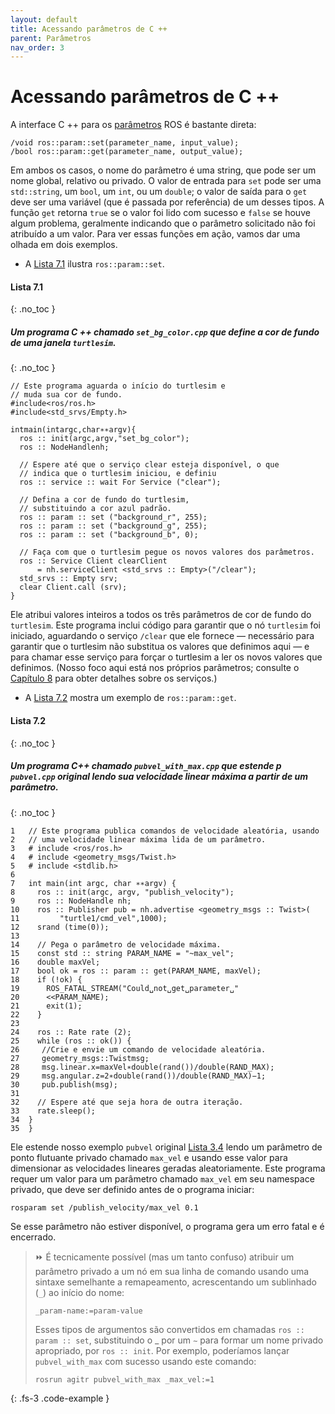 ```yaml
---
layout: default
title: Acessando parâmetros de C ++
parent: Parâmetros
nav_order: 3
---
```

# Acessando parâmetros de C ++
A interface C ++ para os [parâmetros](http://wiki.ros.org/roscpp_tutorials/Tutorials/Parameters) ROS é bastante direta:
```
/void ros::param::set(parameter_name, input_value);
/bool ros::param::get(parameter_name, output_value);
```
Em ambos os casos, o nome do parâmetro é uma string, que pode ser um nome global, relativo ou 
privado. O valor de entrada para `set` pode ser uma `std::string`, um `bool`, um `int`, ou um `double`; o valor
de saída para o `get` deve ser uma variável (que é passada por referência) de um desses tipos.
A função `get` retorna `true` se o valor foi lido com sucesso e `false` se houve algum problema,
geralmente indicando que o parâmetro solicitado não foi atribuído a um valor.
Para ver essas funções em ação, vamos dar uma olhada em dois exemplos.


- A [Lista 7.1](#lista-71) ilustra `ros::param::set`. 

#### **Lista 7.1**
{: .no_toc }
#####  Um programa C ++ chamado `set_bg_color.cpp` que define a cor de fundo de uma janela `turtlesim`.
{: .no_toc }
```
// Este programa aguarda o início do turtlesim e
// muda sua cor de fundo.
#include<ros/ros.h>
#include<std_srvs/Empty.h>

intmain(intargc,char∗∗argv){
  ros :: init(argc,argv,"set_bg_color");
  ros :: NodeHandlenh;

  // Espere até que o serviço clear esteja disponível, o que
  // indica que o turtlesim iniciou, e definiu
  ros :: service :: wait For Service ("clear");

  // Defina a cor de fundo do turtlesim,
  // substituindo a cor azul padrão.
  ros :: param :: set ("background_r", 255);
  ros :: param :: set ("background_g", 255);
  ros :: param :: set ("background_b", 0);

  // Faça com que o turtlesim pegue os novos valores dos parâmetros.
  ros :: Service Client clearClient
      = nh.serviceClient <std_srvs :: Empty>("/clear");
  std_srvs :: Empty srv;
  clear Client.call (srv);
}
```
Ele atribui valores inteiros a todos os três parâmetros 
de cor de fundo do `turtlesim`. Este programa inclui código para garantir que o nó 
`turtlesim` foi iniciado, aguardando o serviço `/clear` que ele fornece — necessário
para garantir que o turtlesim não substitua os valores que definimos aqui — e para
chamar esse serviço para forçar o turtlesim a ler os novos valores que definimos. (Nosso
foco aqui está nos próprios parâmetros; consulte o [Capítulo 8](https://ras-ufcg.github.io/agitROS/8/README.html) para obter detalhes sobre os serviços.)


- A [Lista 7.2](#lista-72) mostra um exemplo de `ros::param::get`. 

#### **Lista 7.2**
{: .no_toc }
#####  Um programa C++ chamado `pubvel_with_max.cpp` que estende p `pubvel.cpp` original lendo sua velocidade linear máxima a partir de um parâmetro.
{: .no_toc }
```
1   // Este programa publica comandos de velocidade aleatória, usando
2   // uma velocidade linear máxima lida de um parâmetro.
3   # include <ros/ros.h>
4   # include <geometry_msgs/Twist.h>
5   # include <stdlib.h>
6
7   int main(int argc, char ∗∗argv) {
8     ros :: init(argc, argv, "publish_velocity");
9     ros :: NodeHandle nh;
10    ros :: Publisher pub = nh.advertise <geometry_msgs :: Twist>(
11         "turtle1/cmd_vel",1000);
12    srand (time(0));
13 
14    // Pega o parâmetro de velocidade máxima.
15    const std :: string PARAM_NAME = "~max_vel";
16    double maxVel;
17    bool ok = ros :: param :: get(PARAM_NAME, maxVel);
18    if (!ok) {
19      ROS_FATAL_STREAM("Could␣not␣get␣parameter␣"
20      <<PARAM_NAME);
21      exit(1);
22    }
23
24    ros :: Rate rate (2);
25    while (ros :: ok()) {
26     //Crie e envie um comando de velocidade aleatória.
27     geometry_msgs::Twistmsg;
28     msg.linear.x=maxVel∗double(rand())/double(RAND_MAX);
29     msg.angular.z=2∗double(rand())/double(RAND_MAX)−1;
30     pub.publish(msg);
31
32    // Espere até que seja hora de outra iteração.
33    rate.sleep();
34  }
35  }
```

Ele estende nosso exemplo `pubvel` original [Lista 3.4](https://ras-ufcg.github.io/agitROS/3/3_3.html#lista-34) lendo um parâmetro de ponto flutuante privado chamado `max_vel` e usando esse valor para dimensionar as velocidades lineares geradas aleatoriamente. 
Este programa requer um valor para um parâmetro chamado `max_vel` em seu namespace privado, que deve ser definido antes de o programa iniciar:

```
rosparam set /publish_velocity/max_vel 0.1
```

Se esse parâmetro não estiver disponível, o programa gera um erro fatal e é encerrado.

> ⏩ É tecnicamente possível (mas um tanto confuso) atribuir um parâmetro privado
> a um nó em sua linha de comando usando uma sintaxe semelhante a remapeamento, 
> acrescentando um sublinhado (`_`) ao início do nome:
> ```
> _param-name:=param-value
> ```
>
> Esses tipos de argumentos são convertidos em chamadas `ros :: param :: set`, substituindo
> o _ por um `∼` para formar um nome privado apropriado, por `ros :: init`. Por exemplo, 
> poderíamos lançar `pubvel_with_max` com sucesso usando este comando:
>```
>rosrun agitr pubvel_with_max _max_vel:=1
>```
{: .fs-3 .code-example }
